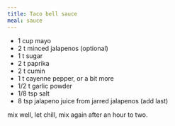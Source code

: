```yaml
---
title: Taco bell sauce
meal: sauce
---
```


* 1 cup mayo
* 2 t minced jalapenos (optional)
* 1 t sugar
* 2 t paprika
* 2 t cumin
* 1 t cayenne pepper, or a bit more
* 1/2 t garlic powder
* 1/8 tsp salt
* 8 tsp jalapeno juice from jarred jalapenos (add last)

mix well, let chill, mix again after an hour to two.
